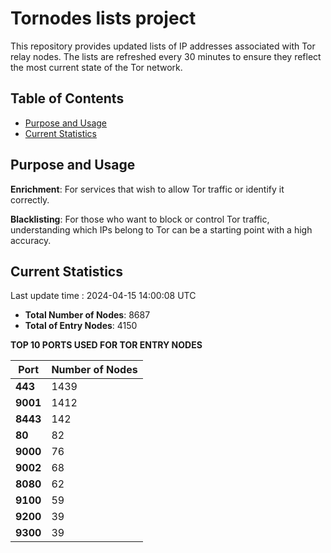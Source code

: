 # Tornodes lists project

This repository provides updated lists of IP addresses associated with Tor relay nodes. The lists are refreshed every 30 minutes to ensure they reflect the most current state of the Tor network.

## Table of Contents

- [Purpose and Usage](#purpose-and-usage)
- [Current Statistics](#current-statistics)


## Purpose and Usage

**Enrichment**: For services that wish to allow Tor traffic or identify it correctly.

**Blacklisting**: For those who want to block or control Tor traffic, understanding which IPs belong to Tor can be a starting point with a high accuracy.

## Current Statistics

Last update time : 2024-04-15 14:00:08 UTC

- **Total Number of Nodes**: 8687
- **Total of Entry Nodes**: 4150

**TOP 10 PORTS USED FOR TOR ENTRY NODES**

| **Port** | **Number of Nodes** |
|------|-----------------|
| **443**   | 1439  |
| **9001**   | 1412  |
| **8443**   | 142  |
| **80**   | 82  |
| **9000**   | 76  |
| **9002**   | 68  |
| **8080**   | 62  |
| **9100**   | 59  |
| **9200**   | 39  |
| **9300**   | 39  |

